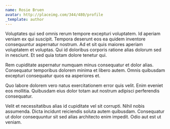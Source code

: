 ```yaml
---
name: Rosie Bruen
avatar: http://placeimg.com/344/480/profile
_template: author
---
```

Voluptates qui sed omnis rerum tempore excepturi voluptatem. Id aperiam veniam ex qui suscipit. Tempora deserunt eos ea quidem inventore consequuntur aspernatur nostrum. Ad et sit quis maiores aperiam voluptatem et voluptas. Qui id doloribus corporis ratione alias dolorum sed in nesciunt. Et sed quia totam dolore tenetur qui.
  
Rem cupiditate aspernatur numquam minus consequatur et dolor alias. Consequatur temporibus dolorem minima et libero autem. Omnis quibusdam excepturi consequatur quos ea asperiores et.
  
Quo labore dolorem vero natus exercitationem error quis velit. Enim eveniet eos mollitia. Quibusdam eius dolor totam aut nostrum adipisci perferendis consequatur.
  
Velit et necessitatibus alias id cupiditate vel sit corrupti. Nihil nobis assumenda. Dicta incidunt reiciendis soluta autem quibusdam. Consequatur ut dolor consequuntur sit sed alias architecto enim impedit. Odio aut est ut veniam.
